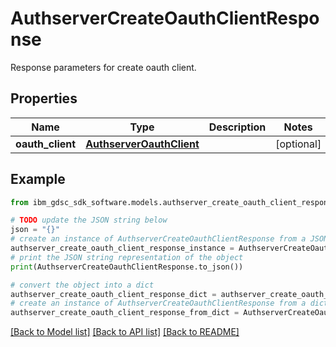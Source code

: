 # AuthserverCreateOauthClientResponse

Response parameters for create oauth client.

## Properties

Name | Type | Description | Notes
------------ | ------------- | ------------- | -------------
**oauth_client** | [**AuthserverOauthClient**](AuthserverOauthClient.md) |  | [optional] 

## Example

```python
from ibm_gdsc_sdk_software.models.authserver_create_oauth_client_response import AuthserverCreateOauthClientResponse

# TODO update the JSON string below
json = "{}"
# create an instance of AuthserverCreateOauthClientResponse from a JSON string
authserver_create_oauth_client_response_instance = AuthserverCreateOauthClientResponse.from_json(json)
# print the JSON string representation of the object
print(AuthserverCreateOauthClientResponse.to_json())

# convert the object into a dict
authserver_create_oauth_client_response_dict = authserver_create_oauth_client_response_instance.to_dict()
# create an instance of AuthserverCreateOauthClientResponse from a dict
authserver_create_oauth_client_response_from_dict = AuthserverCreateOauthClientResponse.from_dict(authserver_create_oauth_client_response_dict)
```
[[Back to Model list]](../README.md#documentation-for-models) [[Back to API list]](../README.md#documentation-for-api-endpoints) [[Back to README]](../README.md)


